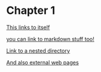 # Chapter 1

[This links to itself](./chapter_1.html)

[you can link to markdown stuff too!](./chapter_1.md)

[Link to a nested directory](nested/index.md)

[And also external web pages](https://www.google.com/)
